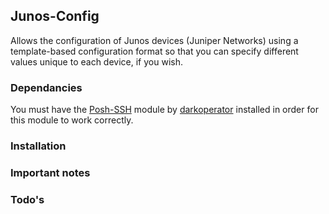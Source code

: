 ## Junos-Config

Allows the configuration of Junos devices (Juniper Networks) using a template-based
configuration format so that you can specify different values unique to each device,
if you wish.

### Dependancies

You must have the [Posh-SSH][1] module by [darkoperator][2] installed in order for this
module to work correctly.

### Installation


### Important notes


### Todo's

[1]: https://github.com/darkoperator/Posh-SSH "Posh-SSH"
[2]: https://github.com/darkoperator "darkoperator"